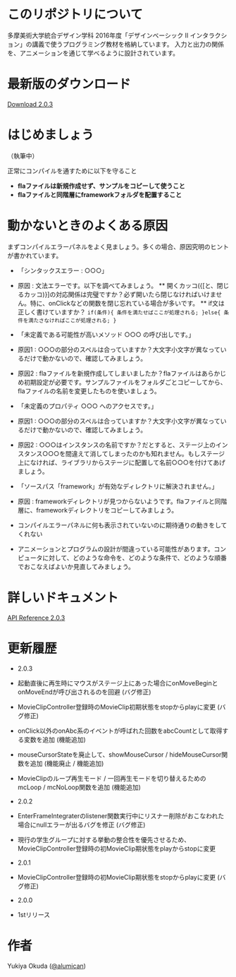 # このリポジトリについて
多摩美術大学統合デザイン学科 2016年度「デザインベーシック Ⅱ インタラクション」の講義で使うプログラミング教材を格納しています。
入力と出力の関係を、アニメーションを通じて学べるように設計されています。

# 最新版のダウンロード
[Download 2.0.3](https://github.com/integrated-design/2016-db2-interaction/raw/master/package/2.0.3.zip)

# はじめましょう
（執筆中）

正常にコンパイルを通すために以下を守ること
* **flaファイルは新規作成せず、サンプルをコピーして使うこと**
* **flaファイルと同階層にframeworkフォルダを配置すること**

# 動かないときのよくある原因
まずコンパイルエラーパネルをよく見ましょう。多くの場合、原因究明のヒントが書かれています。

* 「シンタックスエラー : ○○○」
 * 原因 : 文法エラーです。以下を調べてみましょう。
 ** 開くカッコ({[と、閉じるカッコ)}]の対応関係は完璧ですか？必ず開いたら閉じなければいけません。特に、onClickなどの関数を閉じ忘れている場合が多いです。
 ** if文は正しく書けていますか？ `if(条件){ 条件を満たせばここが処理される; }else{ 条件を満たさなければここが処理される; }`
 
* 「未定義である可能性が高いメソッド ○○○ の呼び出しです。」
 * 原因1 : ○○○の部分のスペルは合っていますか？大文字小文字が異なっているだけで動かないので、確認してみましょう。
 * 原因2 : flaファイルを新規作成してしまいましたか？flaファイルはあらかじめ初期設定が必要です。サンプルファイルをフォルダごとコピーしてから、flaファイルの名前を変更したものを使いましょう。
 
* 「未定義のプロパティ ○○○ へのアクセスです。」
 * 原因1 : ○○○の部分のスペルは合っていますか？大文字小文字が異なっているだけで動かないので、確認してみましょう。
 * 原因2 : ○○○はインスタンスの名前ですか？だとすると、ステージ上のインスタンス○○○を間違えて消してしまったのかも知れません。もしステージ上になければ、ライブラリからステージに配置して名前○○○を付けてあげましょう。

* 「ソースパス「framework」が有効なディレクトリに解決されません。」
 * 原因 : frameworkディレクトリが見つからないようです。flaファイルと同階層に、frameworkディレクトリをコピーしてみましょう。

* コンパイルエラーパネルに何も表示されていないのに期待通りの動きをしてくれない
 * アニメーションとプログラムの設計が間違っている可能性があります。コンピュータに対して、どのような命令を、どのような条件で、どのような順番でおこなえばよいか見直してみましょう。

# 詳しいドキュメント
[API Reference 2.0.3](https://integrated-design.github.io/2016-db2-interaction/App.html)

# 更新履歴
* 2.0.3
 * 起動直後に再生時にマウスがステージ上にあった場合にonMoveBeginとonMoveEndが呼び出されるのを回避 (バグ修正)
 * MovieClipController登録時のMovieClip初期状態をstopからplayに変更 (バグ修正)
 * onClick以外のonAbc系のイベントが呼ばれた回数をabcCountとして取得する変数を追加 (機能追加)
 * mouseCursorStateを廃止して、showMouseCursor / hideMouseCursor関数を追加 (機能廃止 / 機能追加)
 * MovieClipのループ再生モード / 一回再生モードを切り替えるためのmcLoop / mcNoLoop関数を追加 (機能追加)

* 2.0.2
 * EnterFrameIntegraterのlistener関数実行中にリスナー削除がおこなわれた場合にnullエラーが出るバグを修正 (バグ修正)
 * 現行の学生グループに対する挙動の整合性を優先させるため、MovieClipController登録時の初MovieClip期状態をplayからstopに変更

* 2.0.1
 * MovieClipController登録時の初MovieClip期状態をstopからplayに変更 (バグ修正)

* 2.0.0
 * 1stリリース

# 作者
Yukiya Okuda ([@alumican](https://github.com/alumican))
